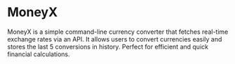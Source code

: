# MoneyX
MoneyX is a simple command-line currency converter that fetches real-time exchange rates via an API. It allows users to convert currencies easily and stores the last 5 conversions in history. Perfect for efficient and quick financial calculations.
